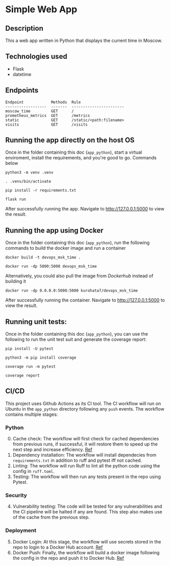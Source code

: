 # Simple Web App

## Description
This a web app written in Python that displays the current time in Moscow.

## Technologies used
- Flask
- datetime

## Endpoints

```
Endpoint            Methods  Rule                   
------------------  -------  -----------------------
moscow_time         GET      /                      
prometheus_metrics  GET      /metrics               
static              GET      /static/<path:filename>
visits              GET      /visits
```

## Running the app directly on the host OS
Once in the folder containing this doc (`app_python`), start a virtual enviroment, install the requirements, and you're good to go. Commands below

    python3 -m venv .venv

    . .venv/bin/activate

    pip install -r requirements.txt

    flask run

After successfully running the app. Navigate to http://127.0.0.1:5000 to view the result.

## Running the app using Docker
Once in the folder containing this doc (`app_python`), run the following commands to build the docker image and run a container

    docker build -t devops_msk_time .

    docker run -dp 5000:5000 devops_msk_time

Alternatively, you could also pull the image from *Dockerhub* instead of building it

    docker run -dp 0.0.0.0:5000:5000 kurohata7/devops_msk_time

After successfully running the container. Navigate to http://127.0.0.1:5000 to view the result.

## Running unit tests:
Once in the folder containing this doc (`app_python`), you can use the following to run the unit test suit and generate the coverage report:

    pip install -U pytest

    python3 -m pip install coverage

    coverage run -m pytest

    coverage report

## CI/CD
This project uses Github Actions as its CI tool. The CI workflow will run on Ubuntu in the `app_python` directory following any `push` events. The workflow contains multiple stages:

### Python
0. Cache check: The workflow will first check for cached dependencies from previous runs, if successful, it will restore them to speed up the next step and increase efficiency. [Ref](https://github.com/actions/cache)
1. Dependency installation: The workflow will install dependecies from `requirements.txt` in addition to ruff and pytest iff not cached.
2. Linting: The workflow will run Ruff to lint all the python code using the config in `ruff.toml`.
3. Testing: The workflow will then run any tests present in the repo using Pytest.

### Security
4. Vulnerability testing: The code will be tested for any vulnerabilities and the CI pipeline will be halted if any are found. This step also makes use of the cache from the previous step.

### Deployment
5. Docker Login: At this stage, the workflow will use secrets stored in the repo to login to a Docker Hub account. [Ref](https://github.com/docker/login-action)
6. Docker Push: Finally, the workflow will build a docker image following the config in the repo and push it to Docker Hub. [Ref](https://github.com/docker/build-push-action)
